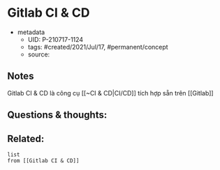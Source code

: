 # Gitlab CI & CD

- metadata
	- UID: P-210717-1124
	- tags: #created/2021/Jul/17, #permanent/concept 
	- source: 

## Notes
 Gitlab CI & CD là công cụ [[~CI & CD|CI/CD]] tích hợp sẵn trên [[Gitlab]]

## Questions & thoughts:


## Related:
```dataview
list
from [[Gitlab CI & CD]]
```